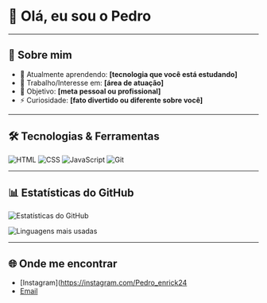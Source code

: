 # 👋 Olá, eu sou o Pedro

---

## 🚀 Sobre mim
- 🌱 Atualmente aprendendo: **[tecnologia que você está estudando]**
- 💼 Trabalho/Interesse em: **[área de atuação]**
- 🎯 Objetivo: **[meta pessoal ou profissional]**
- ⚡ Curiosidade: **[fato divertido ou diferente sobre você]**

---

## 🛠️ Tecnologias & Ferramentas
![HTML](https://img.shields.io/badge/-HTML5-E34F26?style=flat&logo=html5&logoColor=white)
![CSS](https://img.shields.io/badge/-CSS3-1572B6?style=flat&logo=css3&logoColor=white)
![JavaScript](https://img.shields.io/badge/-JavaScript-F7DF1E?style=flat&logo=javascript&logoColor=black)
![Git](https://img.shields.io/badge/-Git-F05032?style=flat&logo=git&logoColor=white)
<!-- Adicione mais badges conforme necessário -->

---

## 📊 Estatísticas do GitHub
![Estatísticas do GitHub](https://github-readme-stats.vercel.app/api?username=meunome&show_icons=true&theme=dracula)

![Linguagens mais usadas](https://github-readme-stats.vercel.app/api/top-langs/?username=meunome&layout=compact&theme=dracula)

---

## 🌐 Onde me encontrar
- [Instagram](https://instagram.com/Pedro_enrick24
- [Email](mailto:seuemail@exemplo.com)

